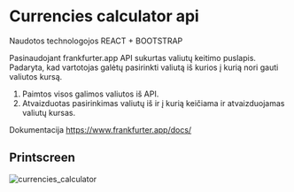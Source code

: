 # Currencies calculator api

Naudotos technologojos REACT + BOOTSTRAP

Pasinaudojant frankfurter.app API sukurtas valiutų keitimo puslapis. Padaryta, kad vartotojas galėtų pasirinkti valiutą iš kurios į kurią nori gauti valiutos kursą.
1. Paimtos visos galimos valiutos iš API.
2. Atvaizduotas  pasirinkimas valiutų iš ir į kurią keičiama ir atvaizduojamas valiutų kursas.

Dokumentacija
https://www.frankfurter.app/docs/ 


## Printscreen

![currencies_calculator](https://user-images.githubusercontent.com/117721797/214685575-f3cd103a-72a0-4b1f-8265-6b4b4fa13c55.jpg)









